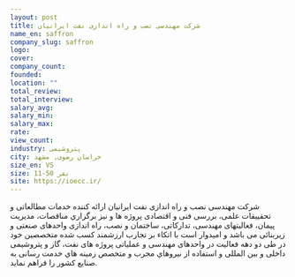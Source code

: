 ```yaml
---
layout: post
title: شرکت مهندسی نصب و راه اندازی نفت ایرانیان
name_en: saffron
company_slug: saffron
logo: 
cover: 
company_count:
founded:
location: ""
total_review: 
total_interview: 
salary_avg: 
salary_min: 
salary_max: 
rate: 
view_count: 
industry: پتروشیمی
city: خراسان رضوی, مشهد
size_en: VS
size: 11-50 نفر
site: https://ioecc.ir/
---
```


 شركت مهندسی نصب و راه اندازی نفت ایرانیان ارائه كننده خدمات مطالعاتی و تحقیيقات علمی، بررسی فنی و اقتصادی پروژه ها و نيز برگزاري مناقصات، مديريت پيمان، فعاليتهای مهندسی، تداركاتی، ساختمان و نصب، راه اندازی واحدهای صنعتی و زيربنائی می باشد و اميدوار است با اتكاء بر تجارب ارزشمند كسب شده متخصصین خود در طی دو دهه فعاليت در واحدهای مهندسی و عملياتی پروژه های نفت، گاز و پتروشیمی داخلی و بین المللی و استفاده از نيروهاي مجرب و متخصص زمينه هاي خدمت رسانی به صنايع كشور را فراهم نمايد. 
